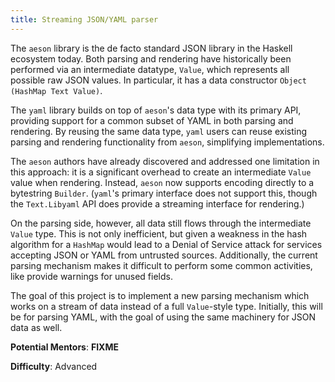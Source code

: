 ```yaml
---
title: Streaming JSON/YAML parser
---
```


The `aeson` library is the de facto standard JSON library in the Haskell
ecosystem today. Both parsing and rendering have historically been
performed via an intermediate datatype, `Value`, which represents all
possible raw JSON values. In particular, it has a data constructor
`Object (HashMap Text Value)`.

The `yaml` library builds on top of `aeson`'s data type with its
primary API, providing support for a common subset of YAML in both
parsing and rendering. By reusing the same data type, `yaml` users can
reuse existing parsing and rendering functionality from `aeson`,
simplifying implementations.

The `aeson` authors have already discovered and addressed one
limitation in this approach: it is a significant overhead to create an
intermediate `Value` value when rendering. Instead, `aeson` now
supports encoding directly to a bytestring `Builder`. (`yaml`'s
primary interface does not support this, though the `Text.Libyaml` API
does provide a streaming interface for rendering.)

On the parsing side, however, all data still flows through the
intermediate `Value` type. This is not only inefficient, but given a
weakness in the hash algorithm for a `HashMap` would lead to a Denial
of Service attack for services accepting JSON or YAML from untrusted
sources. Additionally, the current parsing mechanism makes it
difficult to perform some common activities, like provide warnings for
unused fields.

The goal of this project is to implement a new parsing mechanism which
works on a stream of data instead of a full `Value`-style
type. Initially, this will be for parsing YAML, with the goal of using
the same machinery for JSON data as well.

**Potential Mentors**: **FIXME**

**Difficulty**: Advanced
